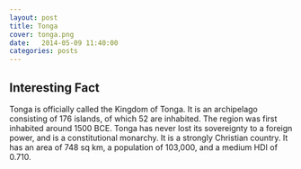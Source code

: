 ```yaml
---
layout: post
title: Tonga
cover: tonga.png
date:   2014-05-09 11:40:00
categories: posts
---
```


## Interesting Fact

Tonga is officially called the Kingdom of Tonga. It is an archipelago consisting of 176 islands, of which 52 are inhabited. The region was first inhabited around 1500 BCE. Tonga has never lost its sovereignty to a foreign power, and is a constitutional monarchy. It is a strongly Christian country. It has an area of 748 sq km, a population of 103,000, and a medium HDI of 0.710. 